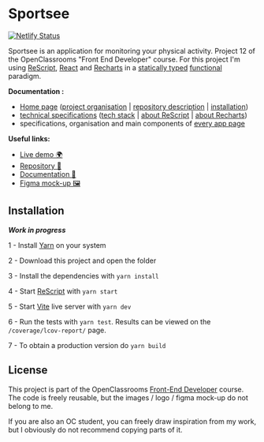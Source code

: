 # Sportsee

[![Netlify Status](https://api.netlify.com/api/v1/badges/b961153a-b605-4a1b-a7d8-d1c5b3c687c9/deploy-status)](https://app.netlify.com/sites/distracted-golick-e7f03d/deploys)

Sportsee is an application for monitoring your physical activity. Project 12 of the OpenClassrooms "Front End Developer" course. For this project I'm using [ReScript](https://rescript-lang.org/), [React](https://reactjs.org/) and [Recharts](https://recharts.org/en-US/) in a [statically typed](https://fr.wikipedia.org/wiki/Typage_statique) [functional](https://en.wikipedia.org/wiki/Functional_programming) paradigm.

**Documentation :**
- [Home page](https://github.com/GoulvenC/GoulvenClech_12_02082021/wiki) ([project organisation]() | [repository description]() | [installation]())
- [technical specifications]() ([tech stack]() | [about ReScript]() | [about Recharts]())
- specifications, organisation and main components of [every app page]()

**Useful links:**
- [Live demo 🌍](https://oc-p12.goulven-clech.dev) 
- [Repository 📖](https://github.com/GoulvenC/GoulvenClech_12_06092021)
- [Documentation 📑](https://github.com/GoulvenC/GoulvenClech_12_06092021/wiki)
- [Figma mock-up 🖼️](https://www.figma.com/file/BMomGVZqLZb811mDMShpLu/UI-design-Sportify-FR)

## Installation

***Work in progress***

1 - Install [Yarn](https://yarnpkg.com/) on your system

2 - Download this project and open the folder

3 - Install the dependencies with `yarn install`

4 - Start [ReScript](https://rescript-lang.org/) with `yarn start`

5 - Start [Vite](https://vitejs.dev/) live server with `yarn dev`

6 - Run the tests with `yarn test`. Results can be viewed on the `/coverage/lcov-report/` page.

7 - To obtain a production version do `yarn build`

## License

This project is part of the OpenClassrooms [Front-End Developer](https://openclassrooms.com/fr/paths/314-developpeur-front-end) course. The code is freely reusable, but the images / logo / figma mock-up do not belong to me.

If you are also an OC student, you can freely draw inspiration from my work, but I obviously do not recommend copying parts of it.